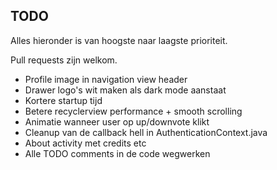 ## TODO

Alles hieronder is van hoogste naar laagste prioriteit.

Pull requests zijn welkom.

- Profile image in navigation view header
- Drawer logo's wit maken als dark mode aanstaat
- Kortere startup tijd
- Betere recyclerview performance + smooth scrolling
- Animatie wanneer user op up/downvote klikt
- Cleanup van de callback hell in AuthenticationContext.java
- About activity met credits etc
- Alle TODO comments in de code wegwerken